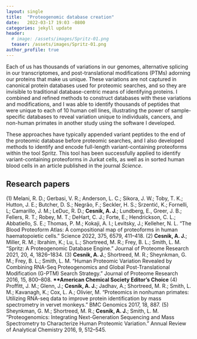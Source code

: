 ```yaml
---
layout: single
title:  "Proteogenomic database creation"
date:   2022-03-17 19:03 -0800
categories: jekyll update
header:
  # image: /assets/images/Spritz-01.png
  teaser: /assets/images/Spritz-01.png
author_profile: true
---
```


Each of us has thousands of variations in our genomes, alternative splicing in our transcriptomes, and post-translational modifications (PTMs) adorning our proteins that make us unique. These variations are not captured in canonical protein databases used for proteomic searches, and so they are invisible to traditional database-centric means of identifying proteins. I combined and refined methods to construct databases with these variations and modifications, and I was able to identify thousands of peptides that were unique to each of 10 human cell lines, illustrating the power of sample-specific databases to reveal variation unique to individuals, cancers, and non-human primates in another study using the software I developed.

These approaches have typically appended variant peptides to the end of the proteomic database before proteomic searches, and I also developed methods to identify and encode full-length variant-containing proteoforms within the tool Spritz. This tool has been successfully applied to identify variant-containing proteoforms in Jurkat cells, as well as in sorted human blood cells in an article published in the journal _Science_.

## Research papers
(1) Melani, R. D.; Gerbasi, V. R.; Anderson, L. C.; Sikora, J. W.; Toby, T. K.; Hutton, J. E.; Butcher, D. S.; Negrão, F.; Seckler, H. S.; Srzentić, K.; Fornelli, L; Camarillo, J. M.; LeDuc, R. D.; **Cesnik, A. J.**; Lundberg, E., Greer, J. B.; Fellers, R. T.; Robey, M. T.; DeHart, C. J.; Forte, E.; Hendrickson, C. L.; Abbatiello, S. E.; Thomas, P. M.; Kokaji, A. I.; Levitsky, J.; Kelleher, N. L. “The Blood Proteoform Atlas: A compositional map of proteoforms in human haematopoietic cells.” Science 2022, 375, 6579, 411–418.
(2) **Cesnik, A. J.**; Miller, R. M.; Ibrahim, K.; Lu, L.; Shortreed, M. R.; Frey, B. L.; Smith, L. M. “Spritz: A Proteogenomic Database Engine.” Journal of Proteome Research 2021, 20, 4, 1826–1834.
(3) **Cesnik, A. J.**; Shortreed, M. R.; Sheynkman, G. M.; Frey, B. L.; Smith, L. M. “Human Proteomic Variation Revealed by Combining RNA-Seq Proteogenomics and Global Post-Translational Modification (G-PTM) Search Strategy.” Journal of Proteome Research 2016, 15, 800–808. **\*\*American Chemical Society Editor’s Choice**
(4) Proffitt, J. M.; Glenn, J.; **Cesnik, A. J.**; Jadhav, A.; Shortreed, M. R.; Smith, L. M.; Kavanagh, K.; Cox, L. A.; Olivier, M. “Proteomics in non­human primates: Utilizing RNA-­seq data to improve protein identification by mass spectrometry in vervet monkeys.” BMC Genomics 2017, 18, 887.
(5) Sheynkman, G. M.; Shortreed, M. R.; **Cesnik, A. J.**; Smith, L. M. “Proteogenomics: Integrating Next­-Generation Sequencing and Mass Spectrometry to Characterize Human Proteomic Variation.” Annual Review of Analytical Chemistry 2016, 9, 512–545.